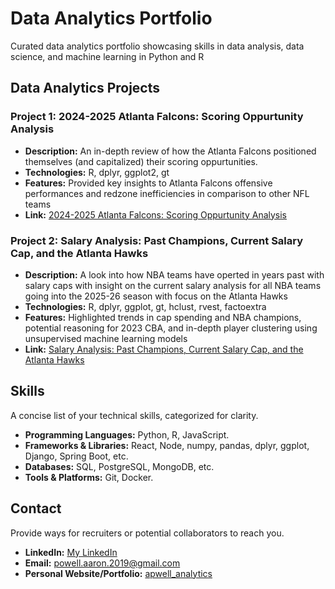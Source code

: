 # Data Analytics Portfolio
Curated data analytics portfolio showcasing skills in data analysis, data science, and machine learning in Python and R

## Data Analytics Projects

### Project 1: 2024-2025 Atlanta Falcons: Scoring Oppurtunity Analysis

*   **Description:** An in-depth review of how the Atlanta Falcons positioned themselves (and capitalized) their scoring oppurtunities.
*   **Technologies:** R, dplyr, ggplot2, gt
*   **Features:** Provided key insights to Atlanta Falcons offensive performances and redzone inefficiencies in comparison to other NFL teams
*   **Link:** [2024-2025 Atlanta Falcons: Scoring Oppurtunity Analysis](https://github.com/ap-well/analytics/blob/main/NFL_analytics/falcons_analysis.r)

### Project 2: Salary Analysis: Past Champions, Current Salary Cap, and the Atlanta Hawks

*   **Description:** A look into how NBA teams have operted in years past with salary caps with insight on the current salary analysis for all NBA teams going into the 2025-26 season with focus on the Atlanta Hawks
*   **Technologies:** R, dplyr, ggplot, gt, hclust, rvest, factoextra
*   **Features:** Highlighted trends in cap spending and NBA champions, potential reasoning for 2023 CBA, and in-depth player clustering using unsupervised machine learning models
*   **Link:** [Salary Analysis: Past Champions, Current Salary Cap, and the Atlanta Hawks](https://github.com/ap-well/analytics/tree/main/NBA_analytics)

## Skills

A concise list of your technical skills, categorized for clarity.

*   **Programming Languages:** Python, R, JavaScript.
*   **Frameworks & Libraries:** React, Node, numpy, pandas, dplyr, ggplot, Django, Spring Boot, etc.
*   **Databases:** SQL, PostgreSQL, MongoDB, etc.
*   **Tools & Platforms:** Git, Docker.

## Contact

Provide ways for recruiters or potential collaborators to reach you.

*   **LinkedIn:** [My LinkedIn](www.linkedin.com/in/aaron-powell-3a4273110)
*   **Email:** powell.aaron.2019@gmail.com
*   **Personal Website/Portfolio:** [apwell_analytics](https://apwellanalytics.substack.com/)
